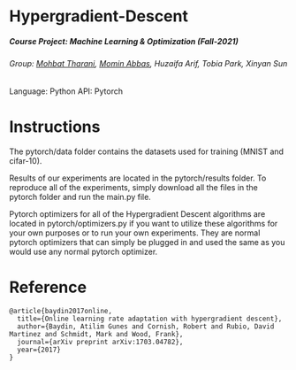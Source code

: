 # Hypergradient-Descent
##### Course Project: Machine Learning & Optimization (Fall-2021)
###### Group: [Mohbat Tharani](http://mohbat.weebly.com/), [Momin Abbas](https://mominabbas.github.io/), Huzaifa Arif, Tobia Park, Xinyan Sun




Language: Python
API: Pytorch

# Instructions

The pytorch/data folder contains the datasets used for training (MNIST and cifar-10).

Results of our experiments are located in the pytorch/results folder. To reproduce all of the experiments, simply download all the files in the pytorch folder and run the main.py file.

Pytorch optimizers for all of the Hypergradient Descent algorithms are located in pytorch/optimizers.py if you want to utilize these algorithms for your own purposes or to run your own experiments. They are normal pytorch optimizers that can simply be plugged in and used the same as you would use any normal pytorch optimizer.


# Reference
```
@article{baydin2017online,
  title={Online learning rate adaptation with hypergradient descent},
  author={Baydin, Atilim Gunes and Cornish, Robert and Rubio, David Martinez and Schmidt, Mark and Wood, Frank},
  journal={arXiv preprint arXiv:1703.04782},
  year={2017}
}
```
